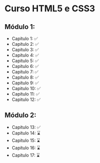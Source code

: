 # Curso HTML5 e CSS3

## **Módulo 1:**
- Capítulo 1: ✅
- Capítulo 2: ✅
- Capítulo 3: ✅
- Capítulo 4: ✅
- Capítulo 5: ✅
- Capítulo 6: ✅
- Capítulo 7: ✅
- Capítulo 8: ✅
- Capítulo 9: ✅
- Capitulo 10: ✅
- Capítulo 11: ✅
- Capitulo 12: ✅

## **Módulo 2:**
- Capítulo 13: ✅
- Capítulo 14: ⌛
- Capítulo 15: ⌛
- Capítulo 16: ⌛
- Capítulo 17: ⌛